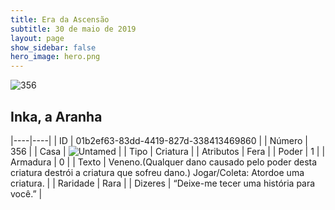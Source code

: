 ```yaml
---
title: Era da Ascensão
subtitle: 30 de maio de 2019
layout: page
show_sidebar: false
hero_image: hero.png
---
```


![356](https://cdn.keyforgegame.com/media/card_front/pt/435_356_JG9R9G9RW7QQ_pt.png)

## Inka, a Aranha

|----|----|
| ID | 01b2ef63-83dd-4419-827d-338413469860 |
| Número | 356 |
| Casa | ![Untamed](https://archonarcana.com/images/thumb/b/bd/Untamed.png/22px-Untamed.png "Indomados") |
| Tipo | Criatura |
| Atributos | Fera |
| Poder | 1 |
| Armadura | 0 |
| Texto | Veneno.(Qualquer dano causado pelo poder desta criatura destrói a criatura que sofreu dano.) Jogar/Coleta: Atordoe uma criatura. |
| Raridade | Rara |
| Dizeres | “Deixe-me tecer uma história para você.” |
